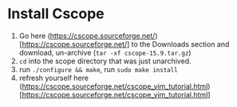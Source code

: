 # Install Cscope
1. Go here (https://cscope.sourceforge.net/)[https://cscope.sourceforge.net/] to the Downloads section and download, un-archive (`tar -xf cscope-15.9.tar.gz`)
1. `cd` into the scope directory that was just unarchived.
1. run `./configure && make`, run `sudo make install`
1. refresh yourself here (https://cscope.sourceforge.net/cscope_vim_tutorial.html)[https://cscope.sourceforge.net/cscope_vim_tutorial.html]
